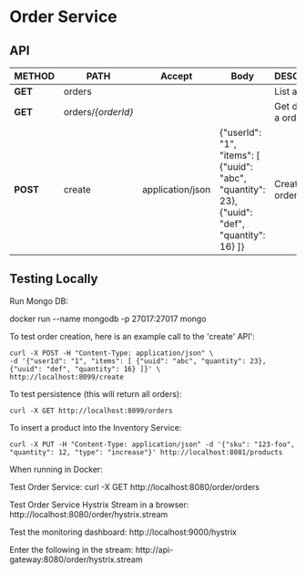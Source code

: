 
# Order Service #

## API ##

| METHOD | PATH | Accept | Body | DESCRIPTION |
| ------ |----- | ------ |----- | ----------- |
| **GET**    | orders |        |      | List all orders |
| **GET**    | orders/*{orderId}* |        |      | Get details of a order |
| **POST** | create | application/json | {"userId": "1", "items": [ {"uuid": "abc", "quantity": 23}, {"uuid": "def", "quantity": 16} ]} | Create a new order |

## Testing Locally ##

Run Mongo DB:

docker run --name mongodb -p 27017:27017 mongo

To test order creation, here is an example call to the 'create' API':

```
curl -X POST -H "Content-Type: application/json" \
-d '{"userId": "1", "items": [ {"uuid": "abc", "quantity": 23}, {"uuid": "def", "quantity": 16} ]}' \
http://localhost:8099/create
```

To test persistence (this will return all orders):

```
curl -X GET http://localhost:8099/orders
```

To insert a product into the Inventory Service:

```
curl -X PUT -H "Content-Type: application/json" -d '{"sku": "123-foo", "quantity": 12, "type": "increase"}' http://localhost:8081/products
```

When running in Docker:

Test Order Service:
curl -X GET http://localhost:8080/order/orders

Test Order Service Hystrix Stream in a browser:
http://localhost:8080/order/hystrix.stream

Test the monitoring dashboard:
http://localhost:9000/hystrix

Enter the following in the stream: http://api-gateway:8080/order/hystrix.stream

